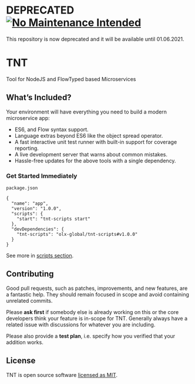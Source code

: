# DEPRECATED [![No Maintenance Intended](http://unmaintained.tech/badge.svg)](http://unmaintained.tech/)

This repository is now deprecated and it will be available until 01.06.2021.

# TNT

Tool for NodeJS and FlowTyped based Microservices

## What’s Included?

Your environment will have everything you need to build a modern microservice app:

* ES6, and Flow syntax support.
* Language extras beyond ES6 like the object spread operator.
* A fast interactive unit test runner with built-in support for coverage reporting.
* A live development server that warns about common mistakes.
* Hassle-free updates for the above tools with a single dependency.


### Get Started Immediately

`package.json`
```
{
  "name": "app",
  "version": "1.0.0",
  "scripts": {
    "start": "tnt-scripts start"
  },
  "devDependencies": {
    "tnt-scripts": "olx-global/tnt-scripts#v1.0.0"
  }
}
```

See more in [scripts section](https://github.com/olx-global/TNT/tree/master/packages/tnt-scripts).

## Contributing

Good pull requests, such as patches, improvements, and new features, are a fantastic help. They should remain focused in scope and avoid containing unrelated commits.

Please **ask first** if somebody else is already working on this or the core developers think your feature is in-scope for TNT. Generally always have a related issue with discussions for whatever you are including.

Please also provide a **test plan**, i.e. specify how you verified that your addition works.

## License

TNT is open source software [licensed as MIT](https://github.com/olx-global/TNT/master/LICENSE).
